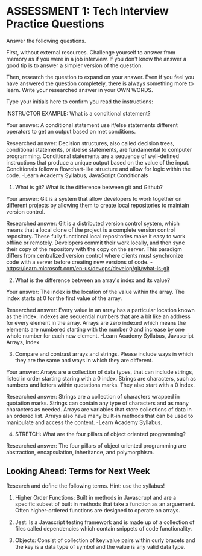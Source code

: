 # ASSESSMENT 1: Tech Interview Practice Questions

Answer the following questions.

First, without external resources. Challenge yourself to answer from memory as if you were in a job interview. If you don't know the answer a good tip is to answer a simpler version of the question.

Then, research the question to expand on your answer. Even if you feel you have answered the question completely, there is always something more to learn. Write your researched answer in your OWN WORDS.

Type your initials here to confirm you read the instructions:

INSTRUCTOR EXAMPLE: What is a conditional statement?

Your answer: A conditional statement use if/else statements different operators to get an output based on met conditions.

Researched answer: Decision structures, also called decision trees, conditional statements, or if/else statements, are fundamental to computer programming. Conditional statements are a sequence of well-defined instructions that produce a unique output based on the value of the input. Conditionals follow a flowchart-like structure and allow for logic within the code. -Learn Academy Syllabus, JavaScript Conditionals

1. What is git? What is the difference between git and Github?

Your answer: Git is a system that allow developers to work together on different projects by allowing them to create local repositories to maintain version control.

Researched answer: Git is a distributed version control system, which means that a local clone of the project is a complete version control repository. These fully functional local repositories make it easy to work offline or remotely. Developers commit their work locally, and then sync their copy of the repository with the copy on the server. This paradigm differs from centralized version control where clients must synchronize code with a server before creating new versions of code. -https://learn.microsoft.com/en-us/devops/develop/git/what-is-git


2. What is the difference between an array's index and its value?

Your answer: The index is the location of the value within the array. The index starts at 0 for the first value of the array.

Researched answer: Every value in an array has a particular location known as the index. Indexes are sequential numbers that are a bit like an address for every element in the array. Arrays are zero indexed which means the elements are numbered starting with the number 0 and increase by one whole number for each new element. -Learn Academy Syllabus, Javascript Arrays, Index

3. Compare and contrast arrays and strings. Please include ways in which they are the same and ways in which they are different.

Your answer: Arrays are a collection of data types, that can include strings, listed in order starting staring with a 0 index. Strings are characters, such as numbers and letters within quotations marks. They also start with a 0 index.

Researched answer: Strings are a collection of characters wrapped in quotation marks. Strings can contain any type of characters and as many characters as needed. Arrays are variables that store collections of data in an ordered list. Arrays also have many built-in methods that can be used to manipulate and access the content. -Learn Academy Syllabus.

4. STRETCH: What are the four pillars of object oriented programming?

Researched answer: The four pillars of object oriented programming are abstraction, encapsulation, inheritance, and polymorphism.

## Looking Ahead: Terms for Next Week

Research and define the following terms. Hint: use the syllabus!

1. Higher Order Functions: Built in methods in Javascrupt and are a specific subset of built in methods that take a function as an arguement. Often higher-ordered functions are designed to operate on arrays.

2. Jest: Is a Javascript testing framework and is made up of a collection of files called dependencies which contain snippets of code functionality.

3. Objects: Consist of collection of key:value pairs within curly bracets and the key is a data type of symbol and the value is any valid data type.